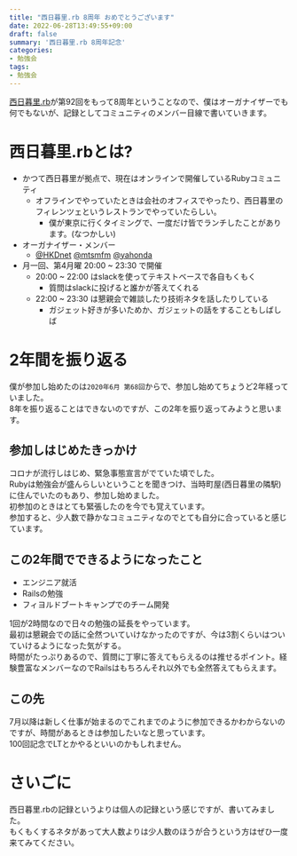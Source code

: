 ```yaml
---
title: "西日暮里.rb 8周年 おめでとうございます"
date: 2022-06-28T13:49:55+09:00
draft: false
summary: '西日暮里.rb 8周年記念'
categories:
- 勉強会
tags:
- 勉強会
---
```



[西日暮里.rb](https://nishinipporirb.doorkeeper.jp/)が第92回をもって8周年ということなので、僕はオーガナイザーでも何でもないが、記録としてコミュニティのメンバー目線で書いていきます。  

# 西日暮里.rbとは?
- かつて西日暮里が拠点で、現在はオンラインで開催しているRubyコミュニティ
	- オフラインでやっていたときは会社のオフィスでやったり、西日暮里のフィレンツェというレストランでやっていたらしい。
		- 僕が東京に行くタイミングで、一度だけ皆でランチしたことがあります。(なつかしい)
- オーガナイザー・メンバー
	- [@HKDnet](https://twitter.com/HKDnet) [@mtsmfm](https://twitter.com/mtsmfm) [@yahonda](https://twitter.com/yahonda)
- 月一回、第4月曜 20:00 ~ 23:30 で開催
	- 20:00 ~ 22:00 はslackを使ってテキストベースで各自もくもく
		- 質問はslackに投げると誰かが答えてくれる
	- 22:00 ~ 23:30 は懇親会で雑談したり技術ネタを話したりしている
		- ガジェット好きが多いためか、ガジェットの話をすることもしばしば

# 2年間を振り返る

僕が参加し始めたのは`2020年6月 第68回`からで、参加し始めてちょうど2年経っていました。  
8年を振り返ることはできないのですが、この2年を振り返ってみようと思います。  

## 参加しはじめたきっかけ

コロナが流行しはじめ、緊急事態宣言がでていた頃でした。  
Rubyは勉強会が盛んらしいということを聞きつけ、当時町屋(西日暮里の隣駅)に住んでいたのもあり、参加し始めました。  
初参加のときはとても緊張したのを今でも覚えています。  
参加すると、少人数で静かなコミュニティなのでとても自分に合っていると感じています。  

## この2年間でできるようになったこと

- エンジニア就活
- Railsの勉強
- フィヨルドブートキャンプでのチーム開発

1回が2時間なので日々の勉強の延長をやっています。  
最初は懇親会での話に全然ついていけなかったのですが、今は3割くらいはついていけるようになった気がする。  
時間がたっぷりあるので、質問に丁寧に答えてもらえるのは推せるポイント。経験豊富なメンバーなのでRailsはもちろんそれ以外でも全然答えてもらえます。  

## この先

7月以降は新しく仕事が始まるのでこれまでのように参加できるかわからないのですが、時間があるときは参加したいなと思っています。  
100回記念でLTとかやるといいのかもしれません。  

# さいごに

西日暮里.rbの記録というよりは個人の記録という感じですが、書いてみました。  
もくもくするネタがあって大人数よりは少人数のほうが合うという方はぜひ一度来てみてください。
